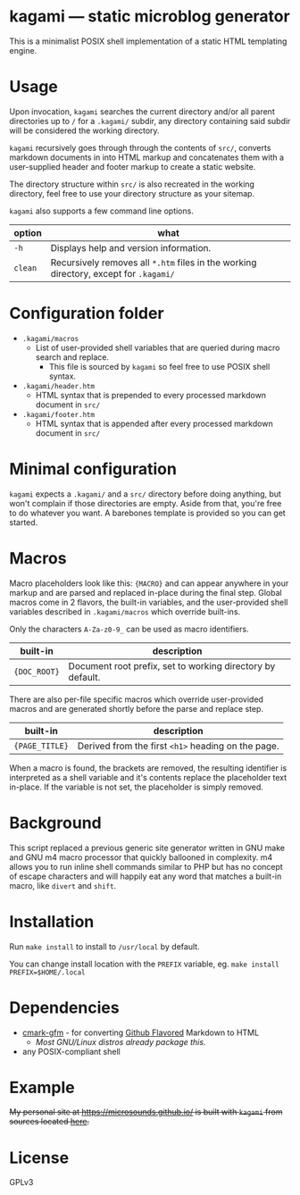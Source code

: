 # kagami — static microblog generator

This is a minimalist POSIX shell implementation of a static HTML templating engine.

# Usage
Upon invocation, `kagami` searches the current directory and/or all parent directories up to `/` for a `.kagami/` subdir, any directory containing said subdir will be considered the working directory.

`kagami` recursively goes through through the contents of `src/`, converts markdown documents in into HTML markup and concatenates them with a user-supplied header and footer markup to create a static website.

The directory structure within `src/` is also recreated in the working directory, feel free to use your directory structure as your sitemap.

`kagami` also supports a few command line options.

| option | what |
| -- | -- |
| `-h` | Displays help and version information. |
| `clean` | Recursively removes all `*.htm` files in the working directory, except for `.kagami/` |


# Configuration folder
* `.kagami/macros`
	* List of user-provided shell variables that are queried during macro search and replace.
		* This file is sourced by `kagami` so feel free to use POSIX shell syntax.
* `.kagami/header.htm`
	* HTML syntax that is prepended to every processed markdown document in `src/`
* `.kagami/footer.htm`
	* HTML syntax that is appended after every processed markdown document in `src/`

# Minimal configuration
`kagami` expects a `.kagami/` and a `src/` directory before doing anything, but won't complain if those directories are empty.
Aside from that, you're free to do whatever you want. A barebones template is provided so you can get started.

# Macros
Macro placeholders look like this: `{MACRO}` and can appear anywhere in your markup and are parsed and replaced in-place during the final step.
Global macros come in 2 flavors, the built-in variables, and the user-provided shell variables described in `.kagami/macros` which override built-ins.

Only the characters `A-Za-z0-9_` can be used as macro identifiers.

| built-in | description |
| -- | -- |
| `{DOC_ROOT}` | Document root prefix, set to working directory by default. |

There are also per-file specific macros which override user-provided macros and are generated shortly before the parse and replace step.

| built-in | description |
| -- | -- |
| `{PAGE_TITLE}` | Derived from the first `<h1>` heading on the page. |

When a macro is found, the brackets are removed, the resulting identifier is interpreted as a shell variable and it's contents replace the placeholder text in-place. If the variable is not set, the placeholder is simply removed.

# Background
This script replaced a previous generic site generator written in GNU make and GNU m4 macro processor that quickly ballooned in complexity.
m4 allows you to run inline shell commands similar to PHP but has no concept of escape characters and will happily eat any word that matches a built-in macro, like `divert` and `shift`.

# Installation
Run `make install` to install to `/usr/local` by default.

You can change install location with the `PREFIX` variable, eg.
`make install PREFIX=$HOME/.local`

# Dependencies
* [cmark-gfm](https://github.com/github/cmark-gfm) - for converting [Github Flavored](https://github.github.com/gfm/) Markdown to HTML
	* _Most GNU/Linux distros already package this._
* any POSIX-compliant shell

# Example
~~My personal site at https://microsounds.github.io/ is built with `kagami` from sources located [here](https://github.com/microsounds/microsounds.github.io).~~

# License
GPLv3
